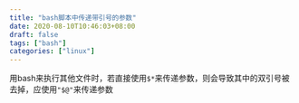 ```yaml
---
title: "bash脚本中传递带引号的参数"
date: 2020-08-10T10:46:03+08:00
draft: false
tags: ["bash"]
categories: ["linux"]
---
```


用bash来执行其他文件时，若直接使用```$*```来传递参数，则会导致其中的双引号被去掉，应使用```"$@"```来传递参数
